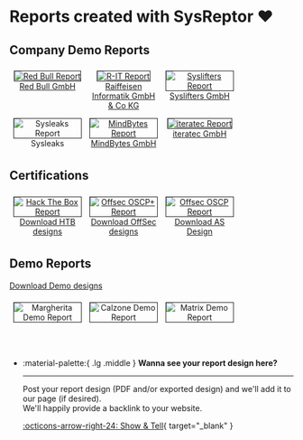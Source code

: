# Reports created with SysReptor ❤️ 
## Company Demo Reports
<div style="text-align:center">
<a href="/assets/reports/Demo-Red Bull.pdf" target="_blank">
    <figure style="float:left;width:24%;margin:0.5em;">
        <img alt="Red Bull Report" src="/assets/reports/Demo-Red Bull-Preview.png" style="border:1px solid;" />
        <figcaption><a href="https://www.redbull.com/" target="_blank">Red Bull GmbH</a></figcaption>
    </figure>
</a>
<a href="/assets/reports/DEMO-Bericht-R-IT-v1.0.pdf" target="_blank">
    <figure style="float:left;width:24%;margin:0.5em;">
        <img alt="R-IT Report" src="/assets/reports/DEMO-Bericht-R-IT-v1.0-Preview.png" style="border:1px solid;" />
        <figcaption><a href="https://www.raiffeiseninformatik.at/" target="_blank">Raiffeisen Informatik GmbH & Co KG</a></figcaption>
    </figure>
</a>
<a href="/assets/reports/Demo-Report-Syslifters.pdf" target="_blank">
    <figure style="float:left;width:24%;margin:0.5em;">
        <img alt="Syslifters Report" src="/assets/reports/Demo-Report-Syslifters-Preview.png" style="border:1px solid;" />
        <figcaption><a href="https://www.syslifters.com/" target="_blank">Syslifters GmbH</a></figcaption>
    </figure>
</a>
<br style="clear:both" />

<a href="/assets/reports/Demo-Report-Sysleaks.pdf" target="_blank">
    <figure style="float:left;width:24%;margin:0.5em;">
        <img alt="Sysleaks Report" src="/assets/reports/Demo-Report-Sysleaks-Preview.png" style="border:1px solid;" />
        <figcaption>Sysleaks</figcaption>
    </figure>
</a>
<a href="/assets/reports/Demo-Report-MindBytes.pdf" target="_blank">
    <figure style="float:left;width:24%;margin:0.5em;">
        <img alt="MindBytes Report" src="/assets/reports/Demo-Report-MindBytes-Preview.png" style="border:1px solid;" />
        <figcaption><a href="https://mind-bytes.de/" target="_blank">MindBytes GmbH</a></figcaption>
    </figure>
</a>
<a href="/assets/reports/Demo-Report-iteratec.pdf" target="_blank">
    <figure style="float:left;width:24%;margin:0.5em;">
        <img alt="iteratec Report" src="/assets/reports/Demo-Report-iteratec-Preview.png" style="border:1px solid;" />
        <figcaption><a href="https://www.iteratec.com/" target="_blank">iteratec GmbH</a></figcaption>
    </figure>
</a>
</div>
<br style="clear:both" />

## Certifications
<div style="text-align:center">
<a href="/assets/reports/HTB-CPTS-Report.pdf" target="_blank">
    <figure style="float:left;width:24%;margin:0.5em;">
        <img alt="Hack The Box Report" src="/assets/reports/HTB-CPTS-Report-Preview.png" style="border:1px solid;" />
        <figcaption>
            <a href="/assets/htb-designs.tar.gz">Download HTB designs</a>
        </figcaption>
    </figure>
</a>
<a href="/assets/reports/OffSec-OSCP-Exam-Report.pdf" target="_blank">
    <figure style="float:left;width:24%;margin:0.5em;">
        <img alt="Offsec OSCP+ Report" src="/assets/reports/OffSec-OSCP-Exam-Report-Preview.png" style="border:1px solid;" />
        <figcaption><a href="/assets/offsec-designs.tar.gz">Download OffSec designs</a></figcaption>
    </figure>
</a>
</a>
<a href="/assets/reports/Altered-Security-Report.pdf" target="_blank">
    <figure style="float:left;width:24%;margin:0.5em;">
        <img alt="Offsec OSCP Report" src="/assets/reports/Altered-Security-Report-Preview.png" style="border:1px solid;" />
        <figcaption><a href="/assets/reports/Altered-Security-Report-Design.tar.gz">Download AS Design</a></figcaption>
    </figure>
</a>
</div>
<br style="clear:both" />

## Demo Reports
<a href="/assets/demo-designs.tar.gz">Download Demo designs</a><br>
<div style="text-align:center">
<a href="/assets/reports/Margherita-Report-Demo.pdf" target="_blank">
    <figure style="float:left;width:24%;margin:0.5em;">
        <img alt="Margherita Demo Report" src="/assets/reports/Margherita-Report-Demo-Preview.png" style="border:1px solid;" />
    </figure>
</a>
<a href="/assets/reports/Calzone-Report-Demo.pdf" target="_blank">
    <figure style="float:left;width:24%;margin:0.5em;">
        <img alt="Calzone Demo Report" src="/assets/reports/Calzone-Report-Demo-Preview.png" style="border:1px solid;" />
    </figure>
</a>
<a href="/assets/reports/Matrix-Report-Demo.pdf" target="_blank">
    <figure style="float:left;width:24%;margin:0.5em;">
        <img alt="Matrix Demo Report" src="/assets/reports/Matrix-Report-Demo-Preview.png" style="border:1px solid;" />
    </figure>
</a>
</div>
<br style="clear:both" />

<div class="grid cards" style="margin-top: 4em;" markdown>

-   :material-palette:{ .lg .middle } __Wanna see your report design here?__

    ---

    Post your report design (PDF and/or exported design) and we'll add it to our page (if desired).  
    We'll happily provide a backlink to your website.

    [:octicons-arrow-right-24: Show & Tell](https://github.com/Syslifters/sysreptor/discussions/20){ target="_blank" }

</div>
